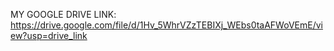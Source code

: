 MY GOOGLE DRIVE LINK: https://drive.google.com/file/d/1Hv_5WhrVZzTEBIXj_WEbs0taAFWoVEmE/view?usp=drive_link
